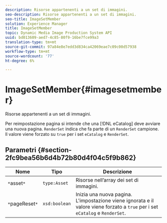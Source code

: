 ```yaml
---
description: Risorse appartenenti a un set di immagini.
seo-description: Risorse appartenenti a un set di immagini.
seo-title: ImageSetMember
solution: Experience Manager
title: ImageSetMember
topic: Dynamic Media Image Production System API
uuid: bd013609-aed7-4c85-80f9-16be7fce99a3
translation-type: tm+mt
source-git-commit: 97a84e8e7edd3d834ca42069eae7c09c00d57938
workflow-type: tm+mt
source-wordcount: '77'
ht-degree: 6%

---
```



# ImageSetMember{#imagesetmember}

Risorse appartenenti a un set di immagini.

Per reimpostazione pagina si intende che una [!DNL eCatalog] deve avviare una nuova pagina. `RenderSet` indica che fa parte di un  `RenderSet` campione. Il valore viene forzato su `true` per i set `eCatalog` e `RenderSet`.

## Parametri {#section-2fc9bea56b6d4b72b80d4f04c5f9b862}

| Nome | Tipo | Descrizione |
|---|---|---|
| `*`asset`*` | `type:Asset` | Risorse nell’array dei set di immagini. |
| `*`pageReset`*` | `xsd:boolean` | Inizia una nuova pagina. L&#39;impostazione viene ignorata e il valore viene forzato a `true` per i set `eCatalog` e `RenderSet`. |

